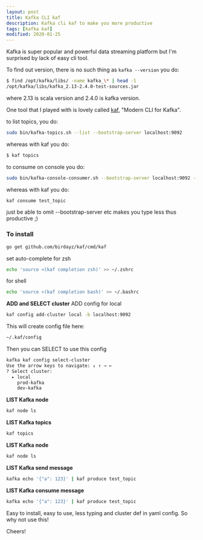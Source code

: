 ```yaml
---
layout: post
title: Kafka CLI kaf
description: Kafka cli kaf to make you more productive
tags: [kafka kaf]
modified: 2020-01-25
---
```


Kafka is super popular and powerful data streaming platform but I'm surprised by lack of easy cli tool.

To find out version, there is no such thing as `kafka --version` you do:

```bash
$ find /opt/kafka/libs/ -name kafka_\* | head -1
/opt/kafka/libs/kafka_2.13-2.4.0-test-sources.jar
```
where 2.13 is scala version and 2.4.0 is kafka version.

One tool that I played with is lovely called [kaf](https://github.com/birdayz/kaf), "Modern CLI for Kafka".

to list topics, you do:
```bash
sudo bin/kafka-topics.sh --list --bootstrap-server localhost:9092
```
whereas with kaf you do:
```bash
$ kaf topics  
```
to consume on console you do:
```bash
sudo bin/kafka-console-consumer.sh --bootstrap-server localhost:9092 --topic test_topic
```
whereas with kaf you do:
```bash
kaf consume test_topic
```

just be able to omit --bootstrap-server etc makes you type less thus productive ;)

### To install
 ```bash
go get github.com/birdayz/kaf/cmd/kaf
```
set auto-complete for zsh
```bash
echo 'source <(kaf completion zsh)' >> ~/.zshrc
```
for shell
```bash
echo 'source <(kaf completion bash)' >> ~/.bashrc
```

**ADD and SELECT cluster**
ADD config for local
```bash
kaf config add-cluster local -b localhost:9092
```
This will create config file here:
```bash
~/.kaf/config 
```
Then you can SELECT to use this config
```bash
kafka kaf config select-cluster 
Use the arrow keys to navigate: ↓ ↑ → ← 
? Select cluster: 
  ▸ local
    prod-kafka
    dev-kafka
```

**LIST Kafka node**
```bash
kaf node ls
```

**LIST Kafka topics**
```bash
kaf topics
```

**LIST Kafka node**
```bash
kaf node ls
```

**LIST Kafka send message**
```bash
kafka echo '{"a": 123}' | kaf produce test_topic
```

**LIST Kafka consume message**
```bash
kafka echo '{"a": 123}' | kaf produce test_topic
```

Easy to install, easy to use, less typing and cluster def in yaml config. So why not use this!

Cheers!
